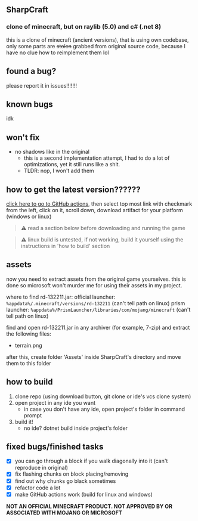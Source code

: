 ﻿## SharpCraft
### clone of minecraft, but on raylib (5.0) and c# (.net 8)

this is a clone of minecraft (ancient versions), that is using own codebase,
only some parts are ~~stolen~~ grabbed from original source code, because I have no clue how to reimplement them lol

## found a bug?
please report it in issues!!!!!!!

## known bugs
idk

## won't fix
- no shadows like in the original
  - this is a second implementation attempt, I had to do a lot of optimizations, yet it still runs like a shit.
  - TLDR: nop, I won't add them
## how to get the latest version??????
[click here to go to GitHub actions](https://github.com/danilwhale/SharpCraft/actions/),
then select top most link with checkmark from the left, click on it,
scroll down, download artifact for your platform (windows or linux)

> ⚠️ read a section below before downloading and running the game

> ⚠️ linux build is untested, if not working, build it yourself using the instructions in 'how to build' section

## assets
now you need to extract assets from the original game yourselves.
this is done so microsoft won't murder me for using their assets in my project.

where to find rd-132211.jar:
official launcher: `%appdata%/.minecraft/versions/rd-132211` (can't tell path on linux)
prism launcher: `%appdata%/PrismLauncher/libraries/com/mojang/minecraft` (can't tell path on linux)

find and open rd-132211.jar in any archiver (for example, 7-zip)
and extract the following files:
- terrain.png

after this, create folder 'Assets' inside SharpCraft's directory and move them to this folder

## how to build
1. clone repo (using download button, git clone or ide's vcs clone system)
2. open project in any ide you want
   - in case you don't have any ide, open project's folder in command prompt
3. build it!
   - no ide? dotnet build inside project's folder

## fixed bugs/finished tasks
- [x] you can go through a block if you walk diagonally into it (can't reproduce in original)
- [x] fix flashing chunks on block placing/removing
- [x] find out why chunks go black sometimes
- [x] refactor code a lot
- [x] make GitHub actions work (build for linux and windows)

**NOT AN OFFICIAL MINECRAFT PRODUCT. NOT APPROVED BY OR ASSOCIATED WITH MOJANG OR MICROSOFT**
